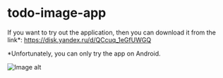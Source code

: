 # todo-image-app

If you want to try out the application, then you can download it from the link*: https://disk.yandex.ru/d/QCcuq_1eGfUWGQ

*Unfortunately, you can only try the app on Android.


![Image alt](https://github.com/gakulakov/todo-image-app/tree/master/assets/Preview/1.jpg)
